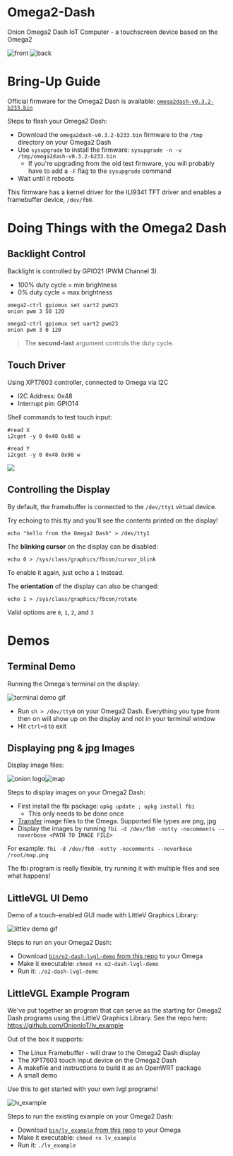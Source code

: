 # Omega2-Dash
Onion Omega2 Dash IoT Computer - a touchscreen device based on the Omega2

![front](./images/o2-dash-sample-0.jpg)
![back](./images/o2-dash-sample-1.jpg)

# Bring-Up Guide

Official firmware for the Omega2 Dash is available: [`omega2dash-v0.3.2-b233.bin`](http://repo.onioniot.com.s3.amazonaws.com/omega2/images/omega2dash-v0.3.2-b233.bin)

Steps to flash your Omega2 Dash:

- Download the `omega2dash-v0.3.2-b233.bin` firmware to the `/tmp` directory on your Omega2 Dash
- Use `sysupgrade` to install the firmware: `sysupgrade -n -v /tmp/omega2dash-v0.3.2-b233.bin`
  - If you're upgrading from the old test firmware, you will probably have to add a `-F` flag to the `sysupgrade` command
- Wait until it reboots

This firmware has a kernel driver for the ILI9341 TFT driver and enables a framebuffer device, `/dev/fb0`.

# Doing Things with the Omega2 Dash

## Backlight Control

Backlight is controlled by GPIO21 (PWM Channel 3)

- 100% duty cycle = min brightness
- 0% duty cycle = max brightness


```
omega2-ctrl gpiomux set uart2 pwm23
onion pwm 3 50 120

omega2-ctrl gpiomux set uart2 pwm23
onion pwm 3 0 120
```

> The **second-last** argument controls the duty cycle.

## Touch Driver

Using XPT7603 controller, connected to Omega via I2C

- I2C Address: 0x48
- Interrupt pin: GPIO14

Shell commands to test touch input:

```
#read X
i2cget -y 0 0x48 0x88 w

#read Y
i2cget -y 0 0x48 0x98 w
```

![](./images/touch-i2cget-0.png)

## Controlling the Display

By default, the framebuffer is connected to the `/dev/tty1` virtual device.

Try echoing to this tty and you'll see the contents printed on the display!

```
echo "hello from the Omega2 Dash" > /dev/tty1
```

The **blinking cursor** on the display can be disabled:

```
echo 0 > /sys/class/graphics/fbcon/cursor_blink
```

To enable it again, just echo a `1` instead.

The **orientation** of the display can also be changed:

```
echo 1 > /sys/class/graphics/fbcon/rotate
```

Valid options are `0`, `1`, `2`, and `3`


# Demos

## Terminal Demo

Running the Omega's terminal on the display:

![terminal demo gif](./images/demo-terminal-0.gif)

- Run `sh > /dev/tty0` on your Omega2 Dash. Everything you type from then on will show up on the display and not in your terminal window
- Hit `ctrl+d` to exit

## Displaying png & jpg Images

Display image files:

![onion logo](./images/demo-fbi-0.jpg)![map](./images/demo-fbi-1.jpg)

Steps to display images on your Omega2 Dash:
- First install the fbi package: `opkg update ; opkg install fbi`
  - This only needs to be done once
- [Transfer](http://docs.onion.io/omega2-docs/transferring-files.html) image files to the Omega. Supported file types are png, jpg
- Display the images by running `fbi -d /dev/fb0 -notty -nocomments --noverbose <PATH TO IMAGE FILE>`
 
For example: `fbi -d /dev/fb0 -notty -nocomments --noverbose /root/map.png`
 
The fbi program is really flexible, try running it with multiple files and see what happens!

## LittleVGL UI Demo

Demo of a touch-enabled GUI made with LittleV Graphics Library:

![littlev demo gif](./images/demo-lvgl-0.gif)

Steps to run on your Omega2 Dash:

- Download [`bin/o2-dash-lvgl-demo` from this repo](./bin/o2-dash-lvgl-demo) to your Omega
- Make it executable: `chmod +x o2-dash-lvgl-demo`
- Run it: `./o2-dash-lvgl-demo`

## LittleVGL Example Program

We've put together an program that can serve as the starting for Omega2 Dash programs using the LittleV Graphics Library. See the repo here: https://github.com/OnionIoT/lv_example

Out of the box it supports:
* The Linux Framebuffer - will draw to the Omega2 Dash display 
* The XPT7603 touch input device on the Omega2 Dash
* A makefile and instructions to build it as an OpenWRT package
* A small demo

Use this to get started with your own lvgl programs!

![lv_example](./images/demo_lv_example_0.jpg)

Steps to run the existing example on your Omega2 Dash:

- Download [`bin/lv_example` from this repo](./bin/lv_example) to your Omega
- Make it executable: `chmod +x lv_example`
- Run it: `./lv_example`
